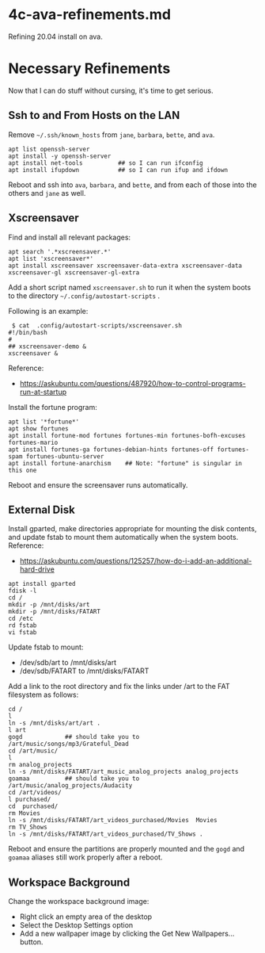 
# 4c-ava-refinements.md

Refining 20.04 install on ava.

# Necessary Refinements

Now that I can do stuff without cursing, it's time to get serious.

## Ssh to and From Hosts on the LAN

Remove `~/.ssh/known_hosts` from `jane`, `barbara`, `bette`, and `ava`.

```
apt list openssh-server
apt install -y openssh-server
apt install net-tools          ## so I can run ifconfig
apt install ifupdown           ## so I can run ifup and ifdown
```

Reboot and ssh into `ava`, `barbara`, and `bette`, and from each of those into the others and `jane` as well.

## Xscreensaver

Find and install all relevant packages:

```
apt search '.*xscreensaver.*'
apt list 'xscreensaver*'
apt install xscreensaver xscreensaver-data-extra xscreensaver-data xscreensaver-gl xscreensaver-gl-extra
```

Add a short script named `xscreensaver.sh` to run it when the system boots to the directory `~/.config/autostart-scripts` .

Following is an example:

```
 $ cat  .config/autostart-scripts/xscreensaver.sh
#!/bin/bash
#
## xscreensaver-demo &
xscreensaver &
```

Reference:

- https://askubuntu.com/questions/487920/how-to-control-programs-run-at-startup

Install the fortune program:

```
apt list '*fortune*'
apt show fortunes
apt install fortune-mod fortunes fortunes-min fortunes-bofh-excuses fortunes-mario
apt install fortunes-ga fortunes-debian-hints fortunes-off fortunes-spam fortunes-ubuntu-server
apt install fortune-anarchism    ## Note: "fortune" is singular in this one
```

Reboot and ensure the screensaver runs automatically.

## External Disk

Install gparted, make directories appropriate for mounting the disk contents, and update fstab to mount them automatically when the system boots.
Reference:

- https://askubuntu.com/questions/125257/how-do-i-add-an-additional-hard-drive

```
apt install gparted
fdisk -l
cd /
mkdir -p /mnt/disks/art
mkdir -p /mnt/disks/FATART
cd /etc
rd fstab
vi fstab
```

Update fstab to mount:

- /dev/sdb/art to /mnt/disks/art
- /dev/sdb/FATART to /mnt/disks/FATART

Add a link to the root directory and fix the links under /art to the FAT filesystem as follows:

```
cd /
l
ln -s /mnt/disks/art/art .
l art
gogd            ## should take you to /art/music/songs/mp3/Grateful_Dead
cd /art/music/
l
rm analog_projects
ln -s /mnt/disks/FATART/art_music_analog_projects analog_projects
goamaa          ## should take you to /art/music/analog_projects/Audacity
cd /art/videos/
l purchased/
cd  purchased/
rm Movies
ln -s /mnt/disks/FATART/art_videos_purchased/Movies  Movies
rm TV_Shows
ln -s /mnt/disks/FATART/art_videos_purchased/TV_Shows .
```

Reboot and ensure the partitions are properly mounted and the `gogd` and `goamaa` aliases still work properly after a reboot.

## Workspace Background

Change the workspace background image:

- Right click an empty area of the desktop
- Select the Desktop Settings option
- Add a new wallpaper image by clicking the Get New Wallpapers... button.

